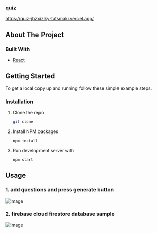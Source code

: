 ### quiz
https://quiz-jbzxizlky-tatsmaki.vercel.app/

## About The Project

### Built With

* [React](https://en.reactjs.org/)

## Getting Started

To get a local copy up and running follow these simple example steps.

### Installation
1. Clone the repo
   ```sh
   git clone 
   ```
2. Install NPM packages
   ```sh
   npm install
   ```
4. Run development server with
   ```JS
   npm start
   ```

## Usage
### 1. add questions and press generate button
![image](https://user-images.githubusercontent.com/61022192/109718549-8aee3d00-7bb8-11eb-9f6d-0509079dc639.png)
### 2. firebase cloud firestore database sample
![image](https://user-images.githubusercontent.com/61022192/109718738-ba9d4500-7bb8-11eb-97e7-d6f2ad358d90.png)
